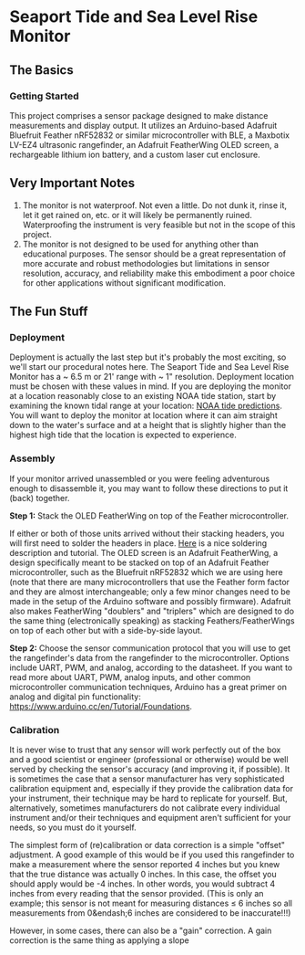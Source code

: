 # Seaport Tide and Sea Level Rise Monitor
## The Basics
### Getting Started
This project comprises a sensor package designed to make distance measurements and display output. It utilizes an Arduino-based Adafruit Bluefruit Feather nRF52832 or similar microcontroller with BLE, a Maxbotix LV-EZ4 ultrasonic rangefinder, an Adafruit FeatherWing OLED screen, a rechargeable lithium ion battery, and a custom laser cut enclosure.

## Very Important Notes
1. The monitor is not waterproof. Not even a little. Do not dunk it, rinse it, let it get rained on, etc. or it will likely be permanently ruined. Waterproofing the instrument is very feasible but not in the scope of this project.
2. The monitor is not designed to be used for anything other than educational purposes. The sensor should be a great representation of more accurate and robust methodologies but limitations in sensor resolution, accuracy, and reliability make this embodiment a poor choice for other applications without significant modification.

## The Fun Stuff
### Deployment
Deployment is actually the last step but it's probably the most exciting, so we'll start our procedural notes here. The Seaport Tide and Sea Level Rise Monitor has a ~ 6.5 m or 21' range with ~ 1" resolution. Deployment location must be chosen with these values in mind. If you are deploying the monitor at a location reasonably close to an existing NOAA tide station, start by examining the known tidal range at your location: [NOAA tide predictions](https://tidesandcurrents.noaa.gov/tide_predictions.html). You will want to deploy the monitor at location where it can aim straight down to the water's surface and at a height that is slightly higher than the highest high tide that the location is expected to experience.

### Assembly
If your monitor arrived unassembled or you were feeling adventurous enough to disassemble it, you may want to follow these directions to put it (back) together.

**Step 1:** Stack the OLED FeatherWing on top of the Feather microcontroller.

If either or both of those units arrived without their stacking headers, you will first need to solder the headers in place. [Here](https://www.makerspaces.com/how-to-solder/) is a nice soldering description and tutorial. The OLED screen is an Adafruit FeatherWing, a design specifically meant to be stacked on top of an Adafruit Feather microcontroller, such as the Bluefruit nRF52832 which we are using here (note that there are many microcontrollers that use the Feather form factor and they are almost interchangeable; only a few minor changes need to be made in the setup of the Arduino software and possibly firmware). Adafruit also makes FeatherWing "doublers" and "triplers" which are designed to do the same thing (electronically speaking) as stacking Feathers/FeatherWings on top of each other but with a side-by-side layout.

**Step 2:** Choose the sensor communication protocol that you will use to get the rangefinder's data from the rangefinder to the microcontroller. Options include UART, PWM, and analog, according to the datasheet. If you want to read more about UART, PWM, analog inputs, and other common microcontroller communication techniques, Arduino has a great primer on analog and digital pin functionality: https://www.arduino.cc/en/Tutorial/Foundations. 

### Calibration
It is never wise to trust that any sensor will work perfectly out of the box and a good scientist or engineer (professional or otherwise) would be well served by checking the sensor's accuracy (and improving it, if possible). It is sometimes the case that a sensor manufacturer has very sophisticated calibration equipment and, especially if they provide the calibration data for your instrument, their technique may be hard to replicate for yourself. But, alternatively, sometimes manufacturers do not calibrate every individual instrument and/or their techniques and equipment aren't sufficient for your needs, so you must do it yourself.

The simplest form of (re)calibration or data correction is a simple "offset" adjustment. A good example of this would be if you used this rangefinder to make a measurement where the sensor reported 4 inches but you knew that the true distance was actually 0 inches. In this case, the offset you should apply would be -4 inches. In other words, you would subtract 4 inches from every reading that the sensor provided. (This is only an example; this sensor is not meant for measuring distances ≤ 6 inches so all measurements from 0&endash;6 inches are considered to be inaccurate!!!)

However, in some cases, there can also be a "gain" correction. A gain correction is the same thing as applying a slope

